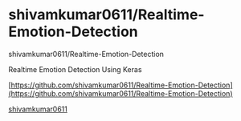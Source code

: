 # shivamkumar0611/Realtime-Emotion-Detection

shivamkumar0611/Realtime-Emotion-Detection

Realtime Emotion Detection Using Keras

[https://github.com/shivamkumar0611/Realtime-Emotion-Detection](https://github.com/shivamkumar0611/Realtime-Emotion-Detection)

 [shivamkumar0611]()

